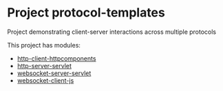 # Project protocol-templates
Project demonstrating client-server interactions across multiple protocols

This project has modules: 
* [http-client-httpcomponents](http-client-httpcomponents/README.md#http-client-httpcomponents)
* [http-server-servlet](http-server-servlet/README.md#http-server-servlet)
* [websocket-server-servlet](websocket-server-servlet/README.md#websocket-server-servlet)
* [websocket-client-js](websocket-client-js/README.md#websocket-client-js)